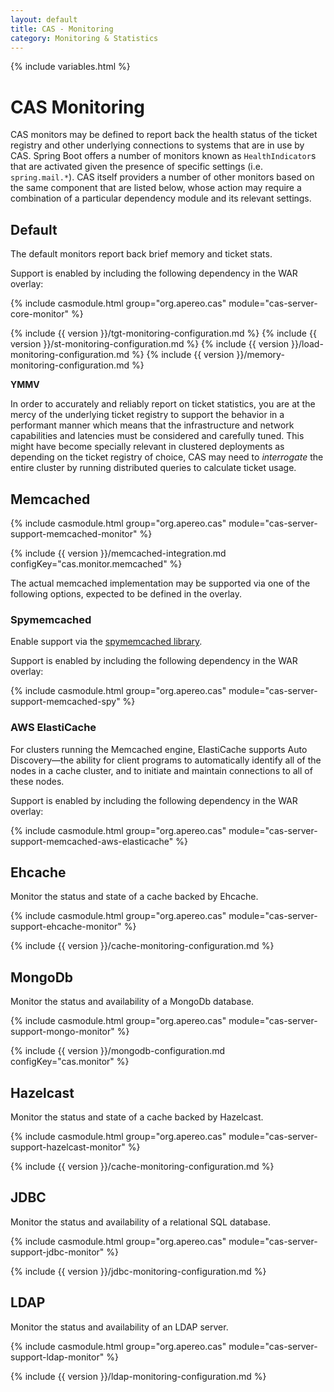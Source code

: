 ```yaml
---
layout: default
title: CAS - Monitoring
category: Monitoring & Statistics
---
```


{% include variables.html %}

# CAS Monitoring

CAS monitors may be defined to report back the health status of the ticket registry 
and other underlying connections to systems that are in use by CAS. Spring Boot 
offers a number of monitors known as `HealthIndicator`s that are activated given 
the presence of specific settings (i.e. `spring.mail.*`). CAS itself providers a 
number of other monitors based on the same component that are listed below, whose 
action may require a combination of a particular dependency module and its relevant settings.

## Default

The default monitors report back brief memory and ticket stats.

Support is enabled by including the following dependency in the WAR overlay:

{% include casmodule.html group="org.apereo.cas" module="cas-server-core-monitor" %}

{% include {{ version }}/tgt-monitoring-configuration.md %}
{% include {{ version }}/st-monitoring-configuration.md %}
{% include {{ version }}/load-monitoring-configuration.md %}
{% include {{ version }}/memory-monitoring-configuration.md %}

<div class="alert alert-warning"><strong>YMMV</strong><p>In order to accurately and reliably 
report on ticket statistics, you are at the mercy of the underlying ticket registry to support 
the behavior in a performant manner which means that the infrastructure and network capabilities 
and latencies must be considered and carefully tuned. This might have become specially relevant 
in clustered deployments as depending on the ticket registry of choice, CAS may need 
to <i>interrogate</i> the entire cluster by running distributed queries to calculate ticket usage.</p></div>

## Memcached

{% include casmodule.html group="org.apereo.cas" module="cas-server-support-memcached-monitor" %}

{% include {{ version }}/memcached-integration.md configKey="cas.monitor.memcached" %}

The actual memcached implementation may be supported via one of the following options, expected to be defined in the overlay.

### Spymemcached

Enable support via the [spymemcached library](https://code.google.com/p/spymemcached/). 

Support is enabled by including the following dependency in the WAR overlay:

{% include casmodule.html group="org.apereo.cas" module="cas-server-support-memcached-spy" %}

### AWS ElastiCache

For clusters running the Memcached engine, ElastiCache supports Auto Discovery—the ability 
for client programs to automatically identify all of the nodes in a cache cluster, 
and to initiate and maintain connections to all of these nodes. 

Support is enabled by including the following dependency in the WAR overlay:

{% include casmodule.html group="org.apereo.cas" module="cas-server-support-memcached-aws-elasticache" %}

## Ehcache

Monitor the status and state of a cache backed by Ehcache.

{% include casmodule.html group="org.apereo.cas" module="cas-server-support-ehcache-monitor" %}

{% include {{ version }}/cache-monitoring-configuration.md %}

## MongoDb

Monitor the status and availability of a MongoDb database.

{% include casmodule.html group="org.apereo.cas" module="cas-server-support-mongo-monitor" %}

{% include {{ version }}/mongodb-configuration.md configKey="cas.monitor" %}

## Hazelcast

Monitor the status and state of a cache backed by Hazelcast.

{% include casmodule.html group="org.apereo.cas" module="cas-server-support-hazelcast-monitor" %}

{% include {{ version }}/cache-monitoring-configuration.md %}

## JDBC

Monitor the status and availability of a relational SQL database.

{% include casmodule.html group="org.apereo.cas" module="cas-server-support-jdbc-monitor" %}

{% include {{ version }}/jdbc-monitoring-configuration.md %}

## LDAP

Monitor the status and availability of an LDAP server.

{% include casmodule.html group="org.apereo.cas" module="cas-server-support-ldap-monitor" %}

{% include {{ version }}/ldap-monitoring-configuration.md %}
